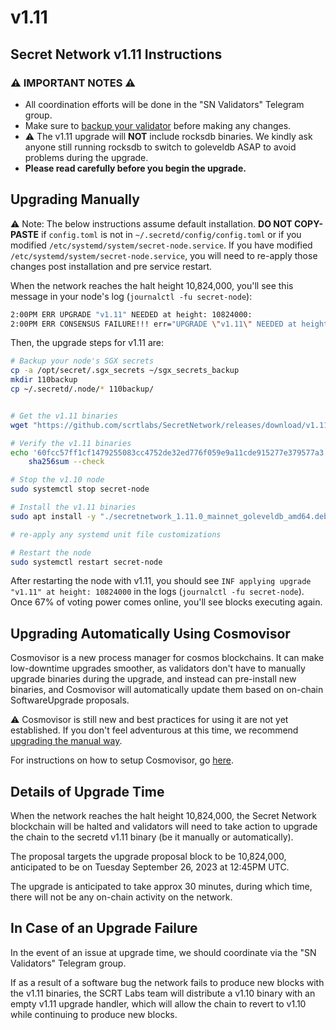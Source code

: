 # v1.11

## Secret Network v1.11 Instructions <a href="#secret-network-v1-11-upgrade-instructions" id="secret-network-v1-11-upgrade-instructions"></a>

### ⚠️ IMPORTANT NOTES ⚠️ <a href="#important-notes" id="important-notes"></a>

* All coordination efforts will be done in the "SN Validators" Telegram group.
* Make sure to [backup your validator](../running-a-node-validator/maintaining-a-node-validator/validator-backup.md) before making any changes.
* :warning: The v1.11 upgrade will **NOT** include rocksdb binaries. We kindly ask anyone still running rocksdb to switch to goleveldb ASAP to avoid problems during the upgrade.
* **Please read carefully before you begin the upgrade.**

## Upgrading Manually <a href="#upgrading-manually" id="upgrading-manually"></a>

:warning: Note: The below instructions assume default installation. **DO NOT COPY-PASTE** if `config.toml` is not in `~/.secretd/config/config.toml` or if you modified `/etc/systemd/system/secret-node.service`. If you have modified `/etc/systemd/system/secret-node.service`, you will need to re-apply those changes post installation and pre service restart.

When the network reaches the halt height 10,824,000, you'll see this message in your node's log (`journalctl -fu secret-node`):

```bash
2:00PM ERR UPGRADE "v1.11" NEEDED at height: 10824000:
2:00PM ERR CONSENSUS FAILURE!!! err="UPGRADE \"v1.11\" NEEDED at height: 10824000
```

Then, the upgrade steps for v1.11 are:

```bash
# Backup your node's SGX secrets
cp -a /opt/secret/.sgx_secrets ~/sgx_secrets_backup
mkdir 110backup
cp ~/.secretd/.node/* 110backup/


# Get the v1.11 binaries
wget "https://github.com/scrtlabs/SecretNetwork/releases/download/v1.11.0/secretnetwork_1.11.0_mainnet_goleveldb_amd64.deb"

# Verify the v1.11 binaries
echo '60fcc57ff1cf1479255083cc4752de32ed776f059e9a11cde915277e379577a3 secretnetwork_1.11.0_mainnet_goleveldb_amd64.deb' |
    sha256sum --check

# Stop the v1.10 node
sudo systemctl stop secret-node

# Install the v1.11 binaries
sudo apt install -y "./secretnetwork_1.11.0_mainnet_goleveldb_amd64.deb"

# re-apply any systemd unit file customizations

# Restart the node
sudo systemctl restart secret-node
```

After restarting the node with v1.11, you should see `INF applying upgrade "v1.11" at height: 10824000` in the logs (`journalctl -fu secret-node`). Once 67% of voting power comes online, you'll see blocks executing again.

## Upgrading Automatically Using Cosmovisor <a href="#upgrading-automatically-using-cosmovisor" id="upgrading-automatically-using-cosmovisor"></a>

Cosmovisor is a new process manager for cosmos blockchains. It can make low-downtime upgrades smoother, as validators don't have to manually upgrade binaries during the upgrade, and instead can pre-install new binaries, and Cosmovisor will automatically update them based on on-chain SoftwareUpgrade proposals.

⚠️ Cosmovisor is still new and best practices for using it are not yet established. If you don't feel adventurous at this time, we recommend [upgrading the manual way](v1.11.md#upgrading-manually).

For instructions on how to setup Cosmovisor, go [here](cosmovisor.md).

## Details of Upgrade Time <a href="#details-of-upgrade-time" id="details-of-upgrade-time"></a>

When the network reaches the halt height 10,824,000, the Secret Network blockchain will be halted and validators will need to take action to upgrade the chain to the secretd v1.11 binary (be it manually or automatically).

The proposal targets the upgrade proposal block to be 10,824,000, anticipated to be on Tuesday September 26, 2023 at 12:45PM UTC.

The upgrade is anticipated to take approx 30 minutes, during which time, there will not be any on-chain activity on the network.

## In Case of an Upgrade Failure <a href="#in-case-of-an-upgrade-failure" id="in-case-of-an-upgrade-failure"></a>

In the event of an issue at upgrade time, we should coordinate via the "SN Validators" Telegram group.

If as a result of a software bug the network fails to produce new blocks with the v1.11 binaries, the SCRT Labs team will distribute a v1.10 binary with an empty v1.11 upgrade handler, which will allow the chain to revert to v1.10 while continuing to produce new blocks.
